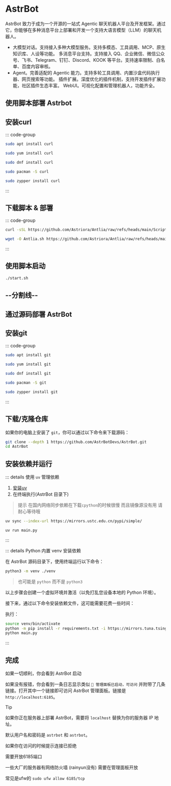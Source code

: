 # AstrBot

AstrBot 致力于成为一个开源的一站式 Agentic 聊天机器人平台及开发框架。通过它，你能够在多种消息平台上部署和开发一个支持大语言模型（LLM）的聊天机器人。

- 大模型对话。支持接入多种大模型服务。支持多模态、工具调用、MCP、原生知识库、人设等功能。
多消息平台支持。支持接入 QQ、企业微信、微信公众号、飞书、Telegram、钉钉、Discord、KOOK 等平台。支持速率限制、白名单、百度内容审核。
- Agent。完善适配的 Agentic 能力。支持多轮工具调用、内置沙盒代码执行器、网页搜索等功能。
插件扩展。深度优化的插件机制，支持开发插件扩展功能，社区插件生态丰富。
WebUI。可视化配置和管理机器人，功能齐全。

## 使用脚本部署 Astrbot

## 安装curl

::: code-group

```bash [apt]
sudo apt install curl
```

```bash [yum]
sudo yum install curl
```

```bash [dnf]
sudo dnf install curl
```

```bash [pacman]
sudo pacman -S curl
```

```bash [zypper]
sudo zypper install curl
```

:::

## 下载脚本 & 部署

::: code-group

```bash [方法一]
curl -sSL https://github.com/Astriora/Antlia/raw/refs/heads/main/Script/AstrBot/Antlia.sh | bash
```

```bash [方法二]
wget -O Antlia.sh https://github.com/Astriora/Antlia/raw/refs/heads/main/Script/AstrBot/Antlia.sh && bash Antlia.sh
```

:::

## 使用脚本启动

```bash
./start.sh
```
## --分割线--


## 通过源码部署 AstrBot

## 安装git

::: code-group

```bash [apt]
sudo apt install git
```

```bash [yum]
sudo yum install git
```

```bash [dnf]
sudo dnf install git
```

```bash [pacman]
sudo pacman -S git
```

```bash [zypper]
sudo zypper install git
```

:::



## 下载/克隆仓库

如果你的电脑上安装了 `git`，你可以通过以下命令来下载源码：

```bash
git clone --depth 1 https://github.com/AstrBotDevs/AstrBot.git
cd AstrBot
```

## 安装依赖并运行

::: details 使用 `uv` 管理依赖

 1. [安装uv](/Python/uv)
 2. 在终端执行(AstrBot 目录下)
 > 提示 在国内网络同步依赖在下载`cpython`的时候很慢 而且镜像源没有用 请耐心等待哦
 ```bash
 uv sync --index-url https://mirrors.ustc.edu.cn/pypi/simple/

 uv run main.py
 ```
:::




::: details Python 内置 venv 安装依赖

在 AstrBot 源码目录下，使用终端运行以下命令：



```bash
python3 -m venv ./venv
```

> 也可能是 `python` 而不是 `python3`
 
以上步骤会创建一个虚拟环境并激活（以免打乱您设备本地的 Python 环境）。

接下来，通过以下命令安装依赖文件，这可能需要花费一些时间：

执行：

```bash
source venv/bin/activate
python -m pip install -r requirements.txt -i https://mirrors.tuna.tsinghua.edu.cn/pypi/web/simple
python main.py
```

:::


## 完成

如果一切顺利，你会看到 AstrBot 启动

如果没有报错，你会看到一条日志显示类似 `🌈 管理面板已启动，可访问` 并附带了几条链接。打开其中一个链接即可访问 AstrBot 管理面板。链接是 `http://localhost:6185`。

> [!TIP]
> 如果你正在服务器上部署 AstrBot，需要将 `localhost` 替换为你的服务器 IP 地址。
>
> 默认用户名和密码是 `astrbot` 和 `astrbot`。 
>
> 如果你在访问的时候提示连接已拒绝
>
> 需要开放6185端口 
>
> 一些大厂的服务器有网络防火墙 (rainyun没有) 需要在管理面板开放 
>
> 常见是ufw的 `sudo ufw allow 6185/tcp` 

